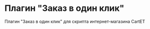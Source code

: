 Плагин "Заказ в один клик"
============

Плагин "Заказ в один клик" для скрипта интернет-магазина CartET